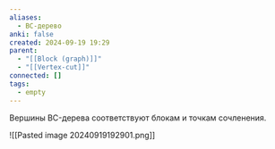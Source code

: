```yaml
---
aliases:
  - ВС-дерево
anki: false
created: 2024-09-19 19:29
parent:
  - "[[Block (graph)]]"
  - "[[Vertex-cut]]"
connected: []
tags:
  - empty
---
```


Вершины BC-дерева соответствуют блокам и точкам сочленения.


![[Pasted image 20240919192901.png]]